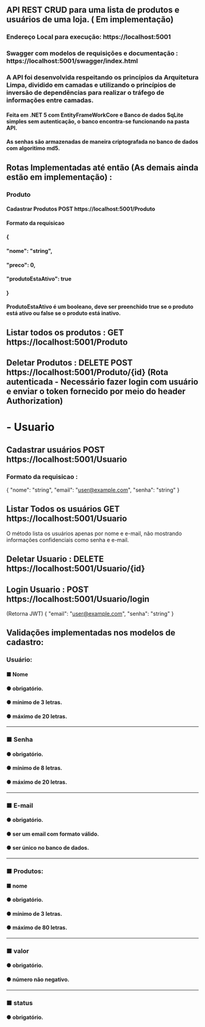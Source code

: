 ## API REST CRUD para uma lista de produtos e usuários de uma loja. ( Em implementação) 
### Endereço Local para execução: https://localhost:5001
### Swagger com modelos de requisições e documentação : https://localhost:5001/swagger/index.html
### A API foi desenvolvida respeitando os princípios da Arquitetura Limpa, dividido em camadas e utilizando o princípios de inversão de dependências para realizar o tráfego de informações entre camadas.
#### Feita em .NET 5 com EntityFrameWorkCore e Banco de dados SqLite simples sem autenticação, o banco encontra-se funcionando na pasta API. 
#### As senhas são armazenadas de maneira criptografada no banco de dados com algoritimo md5.

## Rotas Implementadas até então (As demais  ainda estão em implementação) : 
###   Produto
####    Cadastrar Produtos POST https://localhost:5001/Produto
####    Formato da requisicao 

####   {
####    "nome": "string",
####     "preco": 0,
####     "produtoEstaAtivo": true
####   }
#### ProdutoEstaAtivo é um booleano, deve ser preenchido true se o produto está ativo ou false se o produto está inativo.


##  Listar todos os produtos : GET https://localhost:5001/Produto 
## Deletar Produtos : DELETE POST https://localhost:5001/Produto/{id} (Rota autenticada - Necessário fazer login com usuário e enviar o token fornecido por meio do header Authorization)

# - Usuario
## Cadastrar usuários POST https://localhost:5001/Usuario
### Formato da requisicao :
{
  "nome": "string",
  "email": "user@example.com",
  "senha": "string"
}
## Listar Todos os usuários GET https://localhost:5001/Usuario
O método lista os usuários apenas por nome e e-mail, não mostrando informações confidenciais como senha e e-mail.
## Deletar Usuario : DELETE https://localhost:5001/Usuario/{id}
## Login Usuario : POST https://localhost:5001/Usuario/login 
(Retorna JWT)
{ 
 "email": "user@example.com",
  "senha": "string"
}
## Validações implementadas nos modelos de cadastro:
### Usuário:
####  ■ Nome
####    ● obrigatório.
####    ● mínimo de 3 letras. 
####  ● máximo de 20 letras.
----------------------------
###   ■ Senha
####    ● obrigatório.
####    ● mínimo de 8 letras.
####    ● máximo de 20 letras.
----------------------------
###   ■ E-mail
####    ● obrigatório.
####    ● ser um email com formato válido.
####    ● ser único no banco de dados.
----------------------------
###   ■ Produtos:
####    ■ nome
####    ● obrigatório.
####    ● mínimo de 3 letras.
####    ● máximo de 80 letras.
----------------------------
###   ■ valor
####    ● obrigatório.
####    ● número não negativo.
----------------------------
###   ■ status
####    ● obrigatório.
